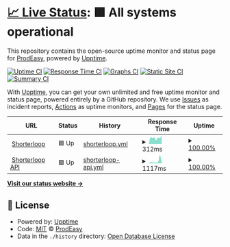# [📈 Live Status](https://shorterloopstatus.com): <!--live status--> **🟩 All systems operational**

This repository contains the open-source uptime monitor and status page for [ProdEasy](https://prodeasy.com), powered by [Upptime](https://github.com/upptime/upptime).

[![Uptime CI](https://github.com/covation-labs/uptime/workflows/Uptime%20CI/badge.svg)](https://github.com/covation-labs/uptime/actions?query=workflow%3A%22Uptime+CI%22)
[![Response Time CI](https://github.com/covation-labs/uptime/workflows/Response%20Time%20CI/badge.svg)](https://github.com/covation-labs/uptime/actions?query=workflow%3A%22Response+Time+CI%22)
[![Graphs CI](https://github.com/covation-labs/uptime/workflows/Graphs%20CI/badge.svg)](https://github.com/covation-labs/uptime/actions?query=workflow%3A%22Graphs+CI%22)
[![Static Site CI](https://github.com/covation-labs/uptime/workflows/Static%20Site%20CI/badge.svg)](https://github.com/covation-labs/uptime/actions?query=workflow%3A%22Static+Site+CI%22)
[![Summary CI](https://github.com/covation-labs/uptime/workflows/Summary%20CI/badge.svg)](https://github.com/covation-labs/uptime/actions?query=workflow%3A%22Summary+CI%22)

With [Upptime](https://upptime.js.org), you can get your own unlimited and free uptime monitor and status page, powered entirely by a GitHub repository. We use [Issues](https://github.com/covation-labs/uptime/issues) as incident reports, [Actions](https://github.com/covation-labs/uptime/actions) as uptime monitors, and [Pages](https://shorterloopstatus.com) for the status page.

<!--start: status pages-->
<!-- This summary is generated by Upptime (https://github.com/upptime/upptime) -->
<!-- Do not edit this manually, your changes will be overwritten -->
<!-- prettier-ignore -->
| URL | Status | History | Response Time | Uptime |
| --- | ------ | ------- | ------------- | ------ |
| <img alt="" src="https://icons.duckduckgo.com/ip3/prodeasy.com.ico" height="13"> [Shorterloop](https://prodeasy.com) | 🟩 Up | [shorterloop.yml](https://github.com/shorterloop/uptime/commits/HEAD/history/shorterloop.yml) | <details><summary><img alt="Response time graph" src="./graphs/shorterloop/response-time-week.png" height="20"> 312ms</summary><br><a href="https://shorterloopstatus.com/history/shorterloop"><img alt="Response time 225" src="https://img.shields.io/endpoint?url=https%3A%2F%2Fraw.githubusercontent.com%2Fshorterloop%2Fuptime%2FHEAD%2Fapi%2Fshorterloop%2Fresponse-time.json"></a><br><a href="https://shorterloopstatus.com/history/shorterloop"><img alt="24-hour response time 227" src="https://img.shields.io/endpoint?url=https%3A%2F%2Fraw.githubusercontent.com%2Fshorterloop%2Fuptime%2FHEAD%2Fapi%2Fshorterloop%2Fresponse-time-day.json"></a><br><a href="https://shorterloopstatus.com/history/shorterloop"><img alt="7-day response time 312" src="https://img.shields.io/endpoint?url=https%3A%2F%2Fraw.githubusercontent.com%2Fshorterloop%2Fuptime%2FHEAD%2Fapi%2Fshorterloop%2Fresponse-time-week.json"></a><br><a href="https://shorterloopstatus.com/history/shorterloop"><img alt="30-day response time 285" src="https://img.shields.io/endpoint?url=https%3A%2F%2Fraw.githubusercontent.com%2Fshorterloop%2Fuptime%2FHEAD%2Fapi%2Fshorterloop%2Fresponse-time-month.json"></a><br><a href="https://shorterloopstatus.com/history/shorterloop"><img alt="1-year response time 225" src="https://img.shields.io/endpoint?url=https%3A%2F%2Fraw.githubusercontent.com%2Fshorterloop%2Fuptime%2FHEAD%2Fapi%2Fshorterloop%2Fresponse-time-year.json"></a></details> | <details><summary><a href="https://shorterloopstatus.com/history/shorterloop">100.00%</a></summary><a href="https://shorterloopstatus.com/history/shorterloop"><img alt="All-time uptime 99.99%" src="https://img.shields.io/endpoint?url=https%3A%2F%2Fraw.githubusercontent.com%2Fshorterloop%2Fuptime%2FHEAD%2Fapi%2Fshorterloop%2Fuptime.json"></a><br><a href="https://shorterloopstatus.com/history/shorterloop"><img alt="24-hour uptime 100.00%" src="https://img.shields.io/endpoint?url=https%3A%2F%2Fraw.githubusercontent.com%2Fshorterloop%2Fuptime%2FHEAD%2Fapi%2Fshorterloop%2Fuptime-day.json"></a><br><a href="https://shorterloopstatus.com/history/shorterloop"><img alt="7-day uptime 100.00%" src="https://img.shields.io/endpoint?url=https%3A%2F%2Fraw.githubusercontent.com%2Fshorterloop%2Fuptime%2FHEAD%2Fapi%2Fshorterloop%2Fuptime-week.json"></a><br><a href="https://shorterloopstatus.com/history/shorterloop"><img alt="30-day uptime 100.00%" src="https://img.shields.io/endpoint?url=https%3A%2F%2Fraw.githubusercontent.com%2Fshorterloop%2Fuptime%2FHEAD%2Fapi%2Fshorterloop%2Fuptime-month.json"></a><br><a href="https://shorterloopstatus.com/history/shorterloop"><img alt="1-year uptime 99.99%" src="https://img.shields.io/endpoint?url=https%3A%2F%2Fraw.githubusercontent.com%2Fshorterloop%2Fuptime%2FHEAD%2Fapi%2Fshorterloop%2Fuptime-year.json"></a></details>
| <img alt="" src="https://icons.duckduckgo.com/ip3/app-api.prodeasy.com.ico" height="13"> [Shorterloop API](https://app-api.prodeasy.com) | 🟩 Up | [shorterloop-api.yml](https://github.com/shorterloop/uptime/commits/HEAD/history/shorterloop-api.yml) | <details><summary><img alt="Response time graph" src="./graphs/shorterloop-api/response-time-week.png" height="20"> 1117ms</summary><br><a href="https://shorterloopstatus.com/history/shorterloop-api"><img alt="Response time 696" src="https://img.shields.io/endpoint?url=https%3A%2F%2Fraw.githubusercontent.com%2Fshorterloop%2Fuptime%2FHEAD%2Fapi%2Fshorterloop-api%2Fresponse-time.json"></a><br><a href="https://shorterloopstatus.com/history/shorterloop-api"><img alt="24-hour response time 521" src="https://img.shields.io/endpoint?url=https%3A%2F%2Fraw.githubusercontent.com%2Fshorterloop%2Fuptime%2FHEAD%2Fapi%2Fshorterloop-api%2Fresponse-time-day.json"></a><br><a href="https://shorterloopstatus.com/history/shorterloop-api"><img alt="7-day response time 1117" src="https://img.shields.io/endpoint?url=https%3A%2F%2Fraw.githubusercontent.com%2Fshorterloop%2Fuptime%2FHEAD%2Fapi%2Fshorterloop-api%2Fresponse-time-week.json"></a><br><a href="https://shorterloopstatus.com/history/shorterloop-api"><img alt="30-day response time 665" src="https://img.shields.io/endpoint?url=https%3A%2F%2Fraw.githubusercontent.com%2Fshorterloop%2Fuptime%2FHEAD%2Fapi%2Fshorterloop-api%2Fresponse-time-month.json"></a><br><a href="https://shorterloopstatus.com/history/shorterloop-api"><img alt="1-year response time 696" src="https://img.shields.io/endpoint?url=https%3A%2F%2Fraw.githubusercontent.com%2Fshorterloop%2Fuptime%2FHEAD%2Fapi%2Fshorterloop-api%2Fresponse-time-year.json"></a></details> | <details><summary><a href="https://shorterloopstatus.com/history/shorterloop-api">100.00%</a></summary><a href="https://shorterloopstatus.com/history/shorterloop-api"><img alt="All-time uptime 97.59%" src="https://img.shields.io/endpoint?url=https%3A%2F%2Fraw.githubusercontent.com%2Fshorterloop%2Fuptime%2FHEAD%2Fapi%2Fshorterloop-api%2Fuptime.json"></a><br><a href="https://shorterloopstatus.com/history/shorterloop-api"><img alt="24-hour uptime 100.00%" src="https://img.shields.io/endpoint?url=https%3A%2F%2Fraw.githubusercontent.com%2Fshorterloop%2Fuptime%2FHEAD%2Fapi%2Fshorterloop-api%2Fuptime-day.json"></a><br><a href="https://shorterloopstatus.com/history/shorterloop-api"><img alt="7-day uptime 100.00%" src="https://img.shields.io/endpoint?url=https%3A%2F%2Fraw.githubusercontent.com%2Fshorterloop%2Fuptime%2FHEAD%2Fapi%2Fshorterloop-api%2Fuptime-week.json"></a><br><a href="https://shorterloopstatus.com/history/shorterloop-api"><img alt="30-day uptime 100.00%" src="https://img.shields.io/endpoint?url=https%3A%2F%2Fraw.githubusercontent.com%2Fshorterloop%2Fuptime%2FHEAD%2Fapi%2Fshorterloop-api%2Fuptime-month.json"></a><br><a href="https://shorterloopstatus.com/history/shorterloop-api"><img alt="1-year uptime 97.59%" src="https://img.shields.io/endpoint?url=https%3A%2F%2Fraw.githubusercontent.com%2Fshorterloop%2Fuptime%2FHEAD%2Fapi%2Fshorterloop-api%2Fuptime-year.json"></a></details>

<!--end: status pages-->

[**Visit our status website →**](https://shorterloopstatus.com)

## 📄 License

- Powered by: [Upptime](https://github.com/upptime/upptime)
- Code: [MIT](./LICENSE) © [ProdEasy](https://prodeasy.com)
- Data in the `./history` directory: [Open Database License](https://opendatacommons.org/licenses/odbl/1-0/)
